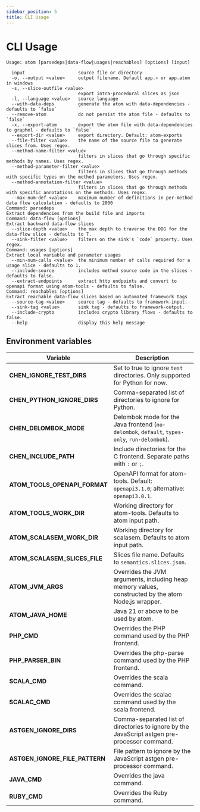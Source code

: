 ```yaml
---
sidebar_position: 5
title: CLI Usage
---
```


# CLI Usage

```
Usage: atom [parsedeps|data-flow|usages|reachables] [options] [input]

  input                    source file or directory
  -o, --output <value>     output filename. Default app.⚛ or app.atom in windows
  -s, --slice-outfile <value>
                           export intra-procedural slices as json
  -l, --language <value>   source language
  --with-data-deps         generate the atom with data-dependencies - defaults to `false`
  --remove-atom            do not persist the atom file - defaults to `false`
  -x, --export-atom        export the atom file with data-dependencies to graphml - defaults to `false`
  --export-dir <value>     export directory. Default: atom-exports
  --file-filter <value>    the name of the source file to generate slices from. Uses regex.
  --method-name-filter <value>
                           filters in slices that go through specific methods by names. Uses regex.
  --method-parameter-filter <value>
                           filters in slices that go through methods with specific types on the method parameters. Uses regex.
  --method-annotation-filter <value>
                           filters in slices that go through methods with specific annotations on the methods. Uses regex.
  --max-num-def <value>    maximum number of definitions in per-method data flow calculation - defaults to 2000
Command: parsedeps
Extract dependencies from the build file and imports
Command: data-flow [options]
Extract backward data-flow slices
  --slice-depth <value>    the max depth to traverse the DDG for the data-flow slice - defaults to 7.
  --sink-filter <value>    filters on the sink's `code` property. Uses regex.
Command: usages [options]
Extract local variable and parameter usages
  --min-num-calls <value>  the minimum number of calls required for a usage slice - defaults to 1.
  --include-source         includes method source code in the slices - defaults to false.
  --extract-endpoints      extract http endpoints and convert to openapi format using atom-tools - defaults to false.
Command: reachables [options]
Extract reachable data-flow slices based on automated framework tags
  --source-tag <value>     source tag - defaults to framework-input.
  --sink-tag <value>       sink tag - defaults to framework-output.
  --include-crypto         includes crypto library flows - defaults to false.
  --help                   display this help message
```

## Environment variables

| Variable                       | Description                                                                                         |
| ------------------------------ | --------------------------------------------------------------------------------------------------- |
| **CHEN_IGNORE_TEST_DIRS**      | Set to true to ignore `test` directories. Only supported for Python for now.                        |
| **CHEN_PYTHON_IGNORE_DIRS**    | Comma-separated list of directories to ignore for Python.                                           |
| **CHEN_DELOMBOK_MODE**         | Delombok mode for the Java frontend (`no-delombok`, `default`, `types-only`, `run-delombok`).       |
| **CHEN_INCLUDE_PATH**          | Include directories for the C frontend. Separate paths with `:` or `;`.                             |
| **ATOM_TOOLS_OPENAPI_FORMAT**  | OpenAPI format for atom-tools. Default: `openapi3.1.0`; alternative: `openapi3.0.1`.                |
| **ATOM_TOOLS_WORK_DIR**        | Working directory for atom-tools. Defaults to atom input path.                                      |
| **ATOM_SCALASEM_WORK_DIR**     | Working directory for scalasem. Defaults to atom input path.                                        |
| **ATOM_SCALASEM_SLICES_FILE**  | Slices file name. Defaults to `semantics.slices.json`.                                              |
| **ATOM_JVM_ARGS**              | Overrides the JVM arguments, including heap memory values, constructed by the atom Node.js wrapper. |
| **ATOM_JAVA_HOME**             | Java 21 or above to be used by atom.                                                                |
| **PHP_CMD**                    | Overrides the PHP command used by the PHP frontend.                                                 |
| **PHP_PARSER_BIN**             | Overrides the php-parse command used by the PHP frontend.                                           |
| **SCALA_CMD**                  | Overrides the scala command.                                                                        |
| **SCALAC_CMD**                 | Overrides the scalac command used by the scala frontend.                                            |
| **ASTGEN_IGNORE_DIRS**         | Comma-separated list of directories to ignore by the JavaScript astgen pre-processor command.       |
| **ASTGEN_IGNORE_FILE_PATTERN** | File pattern to ignore by the JavaScript astgen pre-processor command.                              |
| **JAVA_CMD**                   | Overrides the java command.                                                                         |
| **RUBY_CMD**                   | Overrides the Ruby command.                                                                         |
